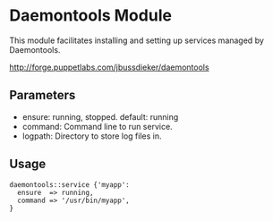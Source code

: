 # Daemontools Module

This module facilitates installing and setting up services managed by Daemontools.

http://forge.puppetlabs.com/jbussdieker/daemontools

## Parameters

 * ensure: running, stopped. default: running
 * command: Command line to run service.
 * logpath: Directory to store log files in.

## Usage

    daemontools::service {'myapp':
      ensure  => running,
      command => '/usr/bin/myapp',
    }
